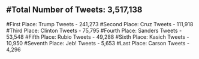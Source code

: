 #Total Number of Tweets: 3,517,138 
---
#First Place: Trump Tweets - 241,273
#Second Place: Cruz Tweets - 111,918
#Third Place: Clinton Tweets - 75,795
#Fourth Place: Sanders Tweets - 53,548
#Fifth Place: Rubio Tweets - 49,288
#Sixth Place: Kasich Tweets - 10,950
#Seventh Place: Jeb! Tweets - 5,653
#Last Place: Carson Tweets - 4,296
